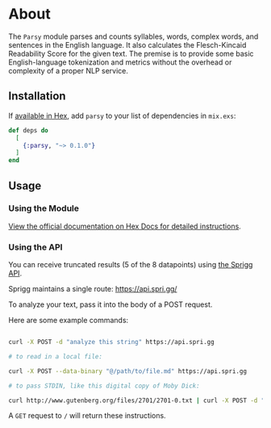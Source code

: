 # About

The `Parsy` module parses and counts syllables, words, complex words, and sentences in the English language. It also calculates the Flesch-Kincaid Readability Score for the given text. The premise is to provide some basic English-language tokenization and metrics without the overhead or complexity of a proper NLP service. 

## Installation

If [available in Hex](https://hex.pm/docs/publish), add `parsy` to your list of dependencies in `mix.exs`:

```elixir
def deps do
  [
    {:parsy, "~> 0.1.0"}
  ]
end
```

## Usage

### Using the Module

[View the official documentation on Hex Docs for detailed instructions](https://hexdocs.pm/parsy/0.1.0/Parsy.html).

### Using the API

You can receive truncated results (5 of the 8 datapoints) using [the Sprigg API](https://github.com/zuchka/sprigg).

Sprigg maintains a single route: https://api.spri.gg/

To analyze your text, pass it into the body of a POST request.

Here are some example commands:

```bash

curl -X POST -d "analyze this string" https://api.spri.gg

# to read in a local file:

curl -X POST --data-binary "@/path/to/file.md" https://api.spri.gg

# to pass STDIN, like this digital copy of Moby Dick:

curl http://www.gutenberg.org/files/2701/2701-0.txt | curl -X POST -d "@-" https://api.spri.gg
```

A `GET` request to `/` will return these instructions.
